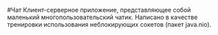 #Чат
Клиент-серверное приложение, представляющее собой маленький многопользовательский чатик.
Написано в качестве тренировки использования неблокирующих сокетов (пакет java.nio).